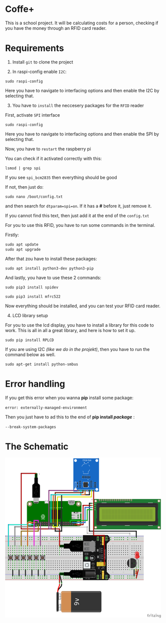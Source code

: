 # Coffe+
 This is a school project. It will be calculating costs for a person, checking if you have the money through an RFID card reader.


# Requirements

1. Install `git` to clone the project

2. In raspi-config enable `I2C`:

```
sudo raspi-config
```

Here you have to navigate to interfacing options and then enable the I2C by selecting that.

3. You have to `install` the neccesery packages for the `RFID` reader

First, activate `SPI` interface

```
sudo raspi-config
```

Here you have to navigate to interfacing options and then enable the SPI by selecting that.

Now, you have to `restart` the raspberry pi

You can check if it activated correctly with this: 

```
lsmod | grep spi
```

If you see `spi_bcm2835` then everything should be good

If not, then just do:

```
sudo nano /boot/config.txt
```

and then search for `dtparam=spi=on`. If it has a **#** before it, just remove it.

If you cannot find this text, then just add it at the end of the `config.txt`

For you to use this RFID, you have to run some commands in the terminal.

Firstly:

```
sudo apt update 
sudo apt upgrade
```

After that zou have to install these packages:

```
sudo apt install python3-dev python3-pip
```

And lastly, you have to use these 2 commands:

```
sudo pip3 install spidev
```
```
sudo pip3 install mfrc522
```

Now everything should be installed, and you can test your RFID card reader.

4. LCD library setup

For you to use the lcd display, you have to install a library for this code to work. This is all in all a great library, and here is how to set it up.

```
sudo pip install RPLCD
```

If you are using I2C *(like we do in the projekt)*, then you have to run the command below as well.

```
sudo apt-get install python-smbus
```

# Error handling

If you get this error when you wanna **pip** install some package:

`error: externally-managed-environment` 

Then you just have to ad this to the end of __pip install *package*__ :

`--break-system-packages`

# The Schematic

![The electronical schematic](/Pictures/Coffe+schematik.png)